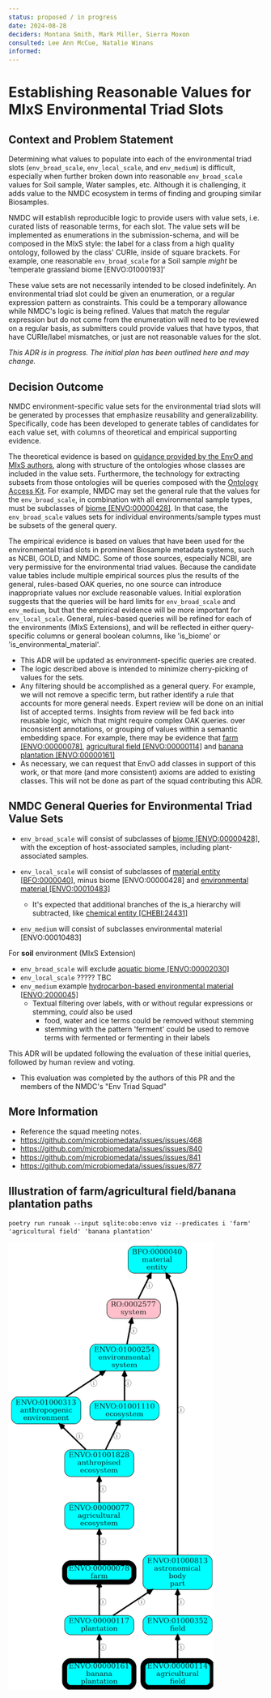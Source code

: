 ```yaml
---
status: proposed / in progress
date: 2024-08-28
deciders: Montana Smith, Mark Miller, Sierra Moxon
consulted: Lee Ann McCue, Natalie Winans
informed: 
---
```


# Establishing Reasonable Values for MIxS Environmental Triad Slots

## Context and Problem Statement

Determining what values to populate into each of the environmental triad slots (`env_broad_scale`, `env_local_scale`,
and `env_medium`) is difficult, especially when further broken down into reasonable `env_broad_scale` values for Soil
sample, Water samples, etc. Although it is challenging, it adds value to the NMDC ecosystem in terms of finding and
grouping similar Biosamples.

NMDC will establish reproducible logic to provide users with value sets, i.e. curated lists of reasonable terms, for
each slot. The value sets will be implemented as enumerations in the submission-schema, and will be composed in the MIxS
style: the label for a class from a high quality ontology, followed by the class' CURIe, inside of square brackets. For
example, one reasonable `env_broad_scale` for a Soil sample _might_ be 'temperate grassland biome [ENVO:01000193]'

These value sets are not necessarily intended to be closed indefinitely. An environmental triad slot could be given an
enumeration, or a regular expression pattern as constraints. This could be a temporary allowance while NMDC's logic is
being refined. Values that match the regular expression but do not come from the enumeration will need to be reviewed on
a regular basis, as submitters could provide values that have typos, that have CURIe/label mismatches, or just are not
reasonable values for the slot.

*This ADR is in progress. The initial plan has been outlined here and may change.*

## Decision Outcome

NMDC environment-specific value sets for the environmental triad slots will be generated by processes that emphasize
reusability and generalizability. Specifically, code has been developed to generate tables of candidates for each value
set, with columns of theoretical and empirical supporting evidence.

The theoretical evidence is based
on [guidance provided by the EnvO and MIxS authors](https://github.com/EnvironmentOntology/envo/wiki/Using-ENVO-with-MIxS),
along with structure of the ontologies whose classes are included in the value sets. Furthermore, the technology for
extracting subsets from those ontologies will be queries composed with
the [Ontology Access Kit](https://github.com/INCATools/ontology-access-kit). For example, NMDC may set the general rule
that the values for the `env_broad_scale`, in combination with all environmental sample types, must be subclasses
of [biome [ENVO:00000428]](https://www.ebi.ac.uk/ols4/ontologies/envo/classes/http%253A%252F%252Fpurl.obolibrary.org%252Fobo%252FENVO_00000428?lang=en).
In that case, the `env_broad_scale` values sets for individual environments/sample types must be subsets of the general
query.

The empirical evidence is based on values that have been used for the environmental triad slots in prominent Biosample
metadata systems, such as NCBI, GOLD, and NMDC. Some of those sources, especially NCBI, are very permissive for the
environmental triad values. Because the candidate value tables include multiple empirical sources plus the results of
the general, rules-based OAK queries, no one source can introduce inappropriate values nor exclude reasonable values.
Initial exploration suggests that the queries will be hard limits for `env_broad_scale` and `env_medium`, but that the
empirical evidence will be more important for `env_local_scale`. General, rules-based queries will be refined for each
of the environments (MIxS Extensions), and will be reflected in either query-specific columns or general boolean
columns, like 'is_biome' or 'is_environmental_material'.

- This ADR will be updated as environment-specific queries are created.
- The logic described above is intended to minimize cherry-picking of values for the sets.
- Any filtering should be accomplished as a general query. For example, we will not remove a specific term, but rather identify a rule that accounts for more general needs.
  Expert review will be done on an initial list of accepted terms. Insights from review will be fed back into reusable logic, which that might require complex OAK queries. over
  inconsistent annotations, or grouping of values within a semantic embedding space. For example, there may be evidence
  that [farm [ENVO:00000078]](https://www.ebi.ac.uk/ols4/ontologies/envo/classes/http%253A%252F%252Fpurl.obolibrary.org%252Fobo%252FENVO_00000078),
  [agricultural field [ENVO:00000114]](https://www.ebi.ac.uk/ols4/ontologies/envo/classes/http%253A%252F%252Fpurl.obolibrary.org%252Fobo%252FENVO_00000114)
  and [banana plantation [ENVO:00000161]](https://www.ebi.ac.uk/ols4/ontologies/envo/classes/http%253A%252F%252Fpurl.obolibrary.org%252Fobo%252FENVO_00000161)
- As necessary, we can request that EnvO add classes in support of this work, or that more (and more consistent) axioms
  are added to existing classes. This will not be done as part of the squad contributing this ADR.

## NMDC General Queries for Environmental Triad Value Sets

- `env_broad_scale` will consist of subclasses
  of [biome [ENVO:00000428]](https://www.ebi.ac.uk/ols4/ontologies/envo/classes/http%253A%252F%252Fpurl.obolibrary.org%252Fobo%252FENVO_00000428),
  with the exception of host-associated samples, including plant-associated samples.
- `env_local_scale` will consist of subclasses
  of [material entity [BFO:0000040]](https://www.ebi.ac.uk/ols4/ontologies/envo/classes/http%253A%252F%252Fpurl.obolibrary.org%252Fobo%252FBFO_0000040?lang=en),
  minus biome [ENVO:00000428]
  and [environmental material [ENVO:00010483]](https://www.ebi.ac.uk/ols4/ontologies/envo/classes/http%253A%252F%252Fpurl.obolibrary.org%252Fobo%252FENVO_00010483)
    - It's expected that additional branches of the is_a hierarchy will subtracted,
      like [chemical entity [CHEBI:24431]](https://www.ebi.ac.uk/ols4/ontologies/envo/classes/http%253A%252F%252Fpurl.obolibrary.org%252Fobo%252FCHEBI_24431)
    
 
- `env_medium` will consist of subclasses environmental material [ENVO:00010483]

For **soil** environment (MIxS Extension)

- `env_broad_scale` will
  exclude [aquatic biome [ENVO:00002030]](https://www.ebi.ac.uk/ols4/ontologies/envo/classes/http%253A%252F%252Fpurl.obolibrary.org%252Fobo%252FENVO_00002030)
- `env_local_scale` ????? TBC
- `env_medium`
      example [hydrocarbon-based environmental material [ENVO:2000045]](https://www.ebi.ac.uk/ols4/ontologies/envo/classes/http%253A%252F%252Fpurl.obolibrary.org%252Fobo%252FENVO_2000045?lang=en)
    - Textual filtering over labels, with or without regular expressions or stemming, _could_ also be used
        - food, water and ice terms could be removed without stemming
        - stemming with the pattern 'ferment' could be used to remove terms with fermented or fermenting in their labels

This ADR will be updated following the evaluation of these initial queries, followed by human review and voting.
* This evaluation was completed by the authors of this PR and the members of the NMDC's "Env Triad Squad"

## More Information

* Reference the squad meeting notes.
* https://github.com/microbiomedata/issues/issues/468
* https://github.com/microbiomedata/issues/issues/840
* https://github.com/microbiomedata/issues/issues/841
* https://github.com/microbiomedata/issues/issues/877

## Illustration of farm/agricultural field/banana plantation paths

```shell
poetry run runoak --input sqlite:obo:envo viz --predicates i 'farm' 'agricultural field' 'banana plantation'
```

![farm_field_banana_crop_75pct.png](images/farm_field_banana_crop_75pct.png)